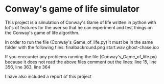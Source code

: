 # Conway's game of life simulator
This project is a simulation of Conway's Game of life written in python with lot's of features for the user so that he can experiment and test things on the Conway's game of life algorithm.

In order to run the file (Conway's_Game_of_life.py) it must be in the same folder with the following files:
finalbackround.png
start.wav
ghost-chase.ico

If you encounter any problems running the file (Conway's_Game_of_life.py) because it does not read the above files comment out the lines:
line 15, line 356, line 363, line 364

I have also included a report of this project 
